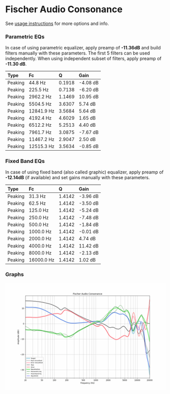 # Fischer Audio Consonance
See [usage instructions](https://github.com/jaakkopasanen/AutoEq#usage) for more options and info.

### Parametric EQs
In case of using parametric equalizer, apply preamp of **-11.36dB** and build filters manually
with these parameters. The first 5 filters can be used independently.
When using independent subset of filters, apply preamp of **-11.30 dB**.

| Type    | Fc         |      Q | Gain     |
|:--------|:-----------|:-------|:---------|
| Peaking | 44.8 Hz    | 0.1918 | -4.08 dB |
| Peaking | 225.5 Hz   | 0.7138 | -6.20 dB |
| Peaking | 2962.2 Hz  | 1.1469 | 10.95 dB |
| Peaking | 5504.5 Hz  | 3.6307 | 5.74 dB  |
| Peaking | 12841.9 Hz | 3.5684 | 5.64 dB  |
| Peaking | 4192.4 Hz  | 4.6029 | 1.65 dB  |
| Peaking | 6512.2 Hz  | 5.2513 | 4.40 dB  |
| Peaking | 7961.7 Hz  | 3.0875 | -7.67 dB |
| Peaking | 11467.2 Hz | 2.9047 | 2.50 dB  |
| Peaking | 12515.3 Hz | 3.5634 | -0.85 dB |

### Fixed Band EQs
In case of using fixed band (also called graphic) equalizer, apply preamp of **-12.14dB**
(if available) and set gains manually with these parameters.

| Type    | Fc         |      Q | Gain     |
|:--------|:-----------|:-------|:---------|
| Peaking | 31.3 Hz    | 1.4142 | -3.96 dB |
| Peaking | 62.5 Hz    | 1.4142 | -3.50 dB |
| Peaking | 125.0 Hz   | 1.4142 | -5.24 dB |
| Peaking | 250.0 Hz   | 1.4142 | -7.48 dB |
| Peaking | 500.0 Hz   | 1.4142 | -1.84 dB |
| Peaking | 1000.0 Hz  | 1.4142 | -0.01 dB |
| Peaking | 2000.0 Hz  | 1.4142 | 4.74 dB  |
| Peaking | 4000.0 Hz  | 1.4142 | 11.42 dB |
| Peaking | 8000.0 Hz  | 1.4142 | -2.13 dB |
| Peaking | 16000.0 Hz | 1.4142 | 1.02 dB  |

### Graphs
![](./Fischer%20Audio%20Consonance.png)
